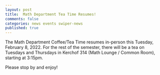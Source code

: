 ```yaml
---
layout: post
title:  Math Department Tea Time Resumes!
comments: false
categories: news events swiper-news 
published: true
---
```


The Math Department Coffee/Tea Time resumes in-person this Tuesday, February 8, 2022. For the rest of the semester, there will be a tea on Tuesdays and Thursdays in Kerchof 314 (Math Lounge / Common Room), starting at 3:15pm.

Please stop by and enjoy!